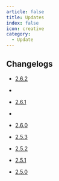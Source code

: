 ```yaml
---
article: false
title: Updates
index: false
icon: creative
category:
  - Update
---
```


## Changelogs

- [2.6.2](2-5-6.md)  <Badge type="danger" text="NEW" vertical="top" />
- 
- [2.6.1](2-5-6.md) 
- 
- [2.6.0](2-5-6.md) 

- [2.5.3](2-5-3.md)

- [2.5.2](2-5-2.md)

<!-- more -->

- [2.5.1](2-5-1.md) 

- [2.5.0](2-5-0.md)


